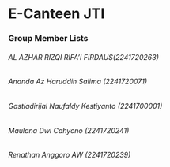 # E-Canteen JTI

### Group Member Lists
###### AL AZHAR RIZQI RIFA’I FIRDAUS(2241720263)
###### Ananda Az Haruddin Salima (2241720071)
###### Gastiadirijal Naufaldy Kestiyanto (2241700001)
###### Maulana Dwi Cahyono (2241720241)
###### Renathan Anggoro AW (2241720239)
